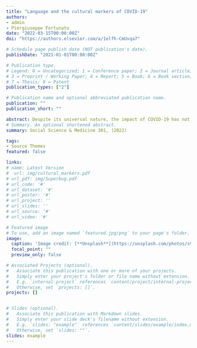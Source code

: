 ```yaml
---
title: "Language and the cultural markers of COVID-19"
authors:
- admin
- Piergiuseppe Fortunato
date: "2022-03-15T00:00:00Z"
doi: "https://authors.elsevier.com/a/1elfh-CmUvqa7"

# Schedule page publish date (NOT publication's date).
publishDate: "2021-01-01T00:00:00Z"

# Publication type.
# Legend: 0 = Uncategorized; 1 = Conference paper; 2 = Journal article;
# 3 = Preprint / Working Paper; 4 = Report; 5 = Book; 6 = Book section;
# 7 = Thesis; 8 = Patent
publication_types: ["2"]

# Publication name and optional abbreviated publication name.
publication: ""
publication_short: ""

abstract: Despite its universal nature, the impact of COVID-19 has not been geographically homogeneous. While certain countries and regions have been severely affected, registering record infection rates and excess deaths, others experienced only milder outbreaks. We investigate to what extent human factors, in particular cultural origins reflected in different attitudes and behavioural norms, can explain different degrees of exposure to the virus. Motivated by the linguistic relativity hypothesis, we take language as a proxy for cultural origins and exploit the exogenous variation in the language spoken around the border that divides the French- and German-speaking parts of Switzerland to estimate the impact of culture on exposure to COVID-19. The results obtained using a spatial regression discontinuity design reveal, that within 50- and 25- kilometres bandwidth from the language border, the average COVID-19 exposure levels for individuals in French speaking municipalities was higher. In particular, we find that German speaking municipalities were associated with a reduction of around 40% - 50% in the odds of COVID-19 exposure compared to the French speaking municipalities.
# Summary. An optional shortened abstract.
summary: Social Science & Medicine 301, (2022) 

tags:
- Source Themes
featured: false

links:
# name: Latest Version
#  url: img/cultural_markers.pdf
# url_pdf: img/Superbug.pdf
# url_code: '#'
# url_dataset: '#'
# url_poster: '#'
# url_project: ''
# url_slides: ''
# url_source: '#'
# url_video: '#'

# Featured image
# To use, add an image named `featured.jpg/png` to your page's folder. 
image:
  caption: 'Image credit: [**Unsplash**](https://unsplash.com/photos/s9CC2SKySJM)'
  focal_point: ""
  preview_only: false

# Associated Projects (optional).
#   Associate this publication with one or more of your projects.
#   Simply enter your project's folder or file name without extension.
#   E.g. `internal-project` references `content/project/internal-project/index.md`.
#   Otherwise, set `projects: []`.
projects: []


# Slides (optional).
#   Associate this publication with Markdown slides.
#   Simply enter your slide deck's filename without extension.
#   E.g. `slides: "example"` references `content/slides/example/index.md`.
#   Otherwise, set `slides: ""`.
slides: example
---
```


